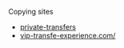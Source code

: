 Copying sites 
- [private-transfers](https://viptransfer.com.gr/private-transfers/) 
- [vip-transfe-experience.com/](https://viptransferexp.com/) 

